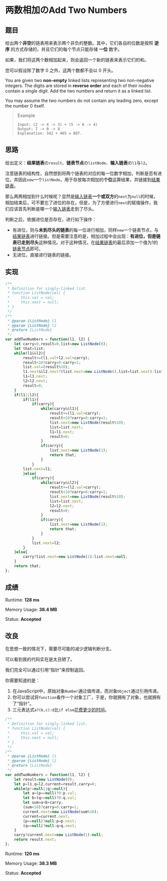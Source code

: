 # 两数相加のAdd Two Numbers

## 题目

给出两个**非空**的链表用来表示两个非负的整数。其中，它们各自的位数是按照 **逆序** 的方式存储的，并且它们的每个节点只能存储 **一位** 数字。

如果，我们将这两个数相加起来，则会返回一个新的链表来表示它们的和。

您可以假设除了数字 0 之外，这两个数都不会以 0 开头。

You are given two **non-empty** linked lists representing two non-negative integers. The digits are stored in **reverse order** and each of their nodes contain a single digit. Add the two numbers and return it as a linked list.

You may assume the two numbers do not contain any leading zero, except the number 0 itself.

> Example
>
> ```
> Input: (2 -> 4 -> 3) + (5 -> 6 -> 4)
> Output: 7 -> 0 -> 8
> Explanation: 342 + 465 = 807.
> ```

## 思路

给出定义：**结果链表**の`result`、**链表节点**の`listNode`、**输入链表**の`l1`与`l2`。

注意链表的结构性，自然想到将两个链表的对应的每一位数字相加，判断是否有进位，并因此`new`一个`listNode`，用于存放每次相加的**个位**运算结果，并链接到<u>结果链表</u>。

那么两两相加到什么时候呢？显然是<u>输入链表</u>**一个或双方**的`next`为`null`的时候，相加结束后，可不要忘了进位的存在。但是，为了方便进行`next`的赋值操作，我们应该首先判断是哪一个<u>输入链表</u>走到了尽头。

判断之后，依据进位是否存在，进行如下操作：

- 有进位，则与**未到尽头的链表**的每一位进行相加，同样`new`一个链表节点，与<u>结果链表</u>进行链接。但是需要注意的是，相加过程中会出现：**有进位，但是链表已走到尽头**这种情况。对于这种情况，在<u>结果链表</u>的最后添加一个值为1的<u>链表节点</u>即可。
- 无进位，直接进行链表的链接。

## 实现

```javascript
/**
 * Definition for singly-linked list.
 * function ListNode(val) {
 *     this.val = val;
 *     this.next = null;
 * }
 */
/**
 * @param {ListNode} l1
 * @param {ListNode} l2
 * @return {ListNode}
 */
var addTwoNumbers = function(l1, l2) {
    let carry=0,result=0,list=new ListNode(0);
    let that=list;
    while(l1&&l2){
        result+=(l1.val+l2.val+carry);
        result<10?carry=0:carry=1;
        list.val=(result%10);
        l1.next&&l2.next?(list.next=new ListNode(),list=list.next):list.next=null;
        l1=l1.next;
        l2=l2.next;
        result=0;
    }
    if(l1||l2){
        if(l1){
            if(carry){
                while(carry&&l1){
                    result+=(l1.val+carry);
                    result<10?carry=0:carry=1;
                    list.next=new ListNode(result%10);
                    list=list.next;
                    l1=l1.next;
                    result=0;
                }
                if(carry){
                    list.next=new ListNode(1);
                    return that;
                }
            }
        list.next=l1;
        }else{
            if(carry){
                while(carry&&l2){
                    result+=(l2.val+carry);
                    result<10?carry=0:carry=1;
                    list.next=new ListNode(result%10);
                    list=list.next;
                    l2=l2.next;
                    result=0;
                }
                if(carry){
                    list.next=new ListNode(1);
                    return that;
                }
            }
            list.next=l2;
        }
    }else{
        carry?list.next=new ListNode(1):list.next=null;
    }
    return that;
};
```

## 成绩

Runtime:  **128 ms**

Memory Usage:  **38.4 MB**

Status:  **Accepted**

## 改良

在思想一致的情况下，需要尽可能的减少逻辑判断分支。

可以看到我的代码实在是太丑陋了。

我们完全可以通过引用“指针”来控制返回。

你需要知道的是：

1. 在JavaScript中，原始对象`Number`通过值传递，而对象`Object`通过引用传递。
2. 你可以尝试将`function`看作一个对象工厂，于是，你就拥有了对象，也就拥有了“指针”。
3. 三元表达式`a?(b,c):d`比`if else`[花费更少的时间](http://www.cnblogs.com/GavinYoung/archive/2010/05/19/1739062.html)。

```javascript
/**
 * Definition for singly-linked list.
 * function ListNode(val) {
 *     this.val = val;
 *     this.next = null;
 * }
 */
/**
 * @param {ListNode} l1
 * @param {ListNode} l2
 * @return {ListNode}
 */
var addTwoNumbers = function(l1, l2) {
    let result=new ListNode(0);
    let p=l1,q=l2,current=result,carry=0;
    while(p!=null||q!=null){
        let a=(p==null)?0:p.val;
        let b=(q==null)?0:q.val;
        let sum=a+b+carry;
        (sum<10)?carry=0:carry=1;
        current.next=new ListNode(sum%10);
        current=current.next;
        (p==null)?null:p=p.next;
        (q==null)?null:q=q.next;
    }
    carry?current.next=new ListNode(1):null;
    return result.next;
};
```

Runtime:  **120 ms**

Memory Usage:  **38.3 MB**

Status:  **Accepted**